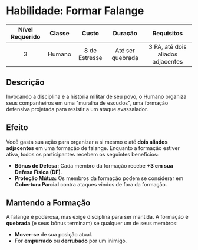 # Habilidade: Formar Falange

| Nível Requerido | Classe | Custo | Duração | Requisitos |
| :---: | :---: | :---: | :---: | :---: |
| 3 | Humano | 8 de Estresse | Até ser quebrada | 3 PA, até dois aliados adjacentes |

## Descrição
Invocando a disciplina e a história militar de seu povo, o Humano organiza seus companheiros em uma "muralha de escudos", uma formação defensiva projetada para resistir a um ataque avassalador.

## Efeito
Você gasta sua ação para organizar a si mesmo e até **dois aliados adjacentes** em uma formação de falange. Enquanto a formação estiver ativa, todos os participantes recebem os seguintes benefícios:

* **Bônus de Defesa:** Cada membro da formação recebe **+3 em sua Defesa Física (DF)**.
* **Proteção Mútua:** Os membros da formação podem se considerar em **Cobertura Parcial** contra ataques vindos de fora da formação.

## Mantendo a Formação
A falange é poderosa, mas exige disciplina para ser mantida. A formação é **quebrada** (e seus bônus terminam) se qualquer um de seus membros:

* **Mover-se** de sua posição atual.
* For **empurrado** ou **derrubado** por um inimigo.